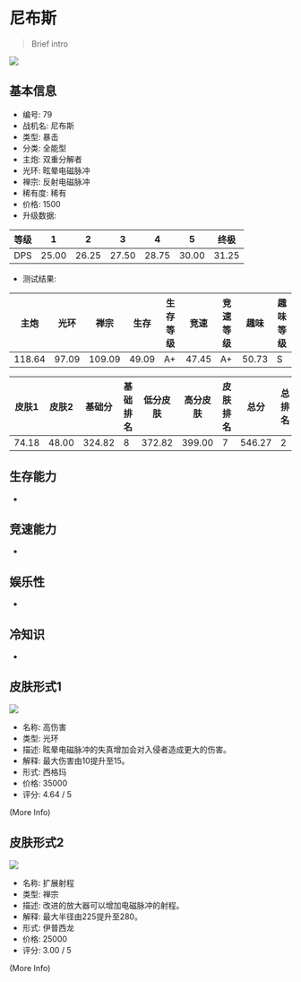 # 尼布斯

> Brief intro

<img src="/ships/ship_79.png" style={{zoom:1}}/>

## 基本信息

- 编号: 79
- 战机名: 尼布斯
- 类型: 暴击
- 分类: 全能型
- 主炮: 双重分解者
- 光环: 眩晕电磁脉冲
- 禅宗: 反射电磁脉冲
- 稀有度: 稀有
- 价格: 1500
- 升级数据: 

| 等级 | 1 | 2 | 3 | 4 | 5 | 终极 |
|--|--|--|--|--|--|--|
| DPS | 25.00 | 26.25 | 27.50 | 28.75 | 30.00 | 31.25 |

- 测试结果: 

| 主炮 | 光环 | 禅宗 | 生存 | 生存等级 | 竞速 | 竞速等级 | 趣味 | 趣味等级 |
|--|--|--|--|--|--|--|--|--|
| 118.64 | 97.09 | 109.09 | 49.09 | A+ | 47.45 | A+ | 50.73 | S |

| 皮肤1 | 皮肤2 | 基础分 | 基础排名 | 低分皮肤 | 高分皮肤 | 皮肤排名 | 总分 | 总排名 |
|--|--|--|--|--|--|--|--|--|
| 74.18 | 48.00 | 324.82 | 8 | 372.82 | 399.00 | 7 | 546.27 | 2 |

## 生存能力

-

## 竞速能力

-

## 娱乐性

-

## 冷知识

-

## 皮肤形式1

<img src="/ships/ship_79_apex_1.png" style={{zoom:1}}/>

- 名称: 高伤害
- 类型: 光环
- 描述: 眩晕电磁脉冲的失真增加会对入侵者造成更大的伤害。
- 解释: 最大伤害由10提升至15。
- 形式: 西格玛
- 价格: 35000
- 评分: 4.64 / 5

(More Info)

## 皮肤形式2

<img src="/ships/ship_79_apex_2.png" style={{zoom:1}}/>

- 名称: 扩展射程
- 类型: 禅宗
- 描述: 改进的放大器可以增加电磁脉冲的射程。
- 解释: 最大半径由225提升至280。
- 形式: 伊普西龙
- 价格: 25000
- 评分: 3.00 / 5

(More Info)
